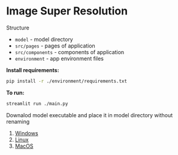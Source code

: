 
# Image Super Resolution

Structure

- `model` - model directory
- `src/pages` - pages of application
- `src/components` - components of application
- `environment` - app environment files

**Install requirements:**

```bash
pip install -r ./environment/requirements.txt
```

**To run:**

```bash
streamlit run ./main.py
```

Downalod model executable and place it in model directory without renaming

1. [Windows](https://github.com/xinntao/Real-ESRGAN/releases/download/v0.2.5.0/realesrgan-ncnn-vulkan-20220424-windows.zip)
2. [Linux](https://github.com/xinntao/Real-ESRGAN/releases/download/v0.2.5.0/realesrgan-ncnn-vulkan-20220424-ubuntu.zip)
3. [MacOS](https://github.com/xinntao/Real-ESRGAN/releases/download/v0.2.5.0/realesrgan-ncnn-vulkan-20220424-macos.zip)
